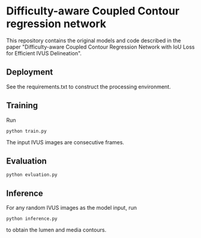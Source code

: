 # Difficulty-aware Coupled Contour regression network

This repository contains the original models and code described in the paper "Difficulty-aware Coupled Contour Regression Network with IoU Loss for Efficient IVUS Delineation".

## Deployment

See the requirements.txt to construct the processing environment.

## Training

Run

```
python train.py
```

The input IVUS images are consecutive frames.

## Evaluation

```
python evluation.py
```

## Inference

For any random IVUS images as the model input, run

```
python inference.py
```

to obtain the lumen and media contours.
